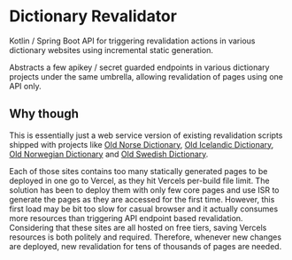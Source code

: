 # Dictionary Revalidator

Kotlin / Spring Boot API for triggering revalidation actions in various dictionary websites using incremental static generation.

Abstracts a few  apikey / secret guarded endpoints in various dictionary projects under the same umbrella, allowing revalidation of pages using one API only.

## Why though

This is essentially just a web service version of existing revalidation scripts shipped with projects like [Old Norse Dictionary](https://github.com/stscoundrel/cleasby-vigfusson-next), [Old Icelandic Dictionary](https://github.com/stscoundrel/old-icelandic-zoega-next), [Old Norwegian Dictionary](https://github.com/stscoundrel/old-norwegian-dictionary-next) and [Old Swedish Dictionary](https://github.com/stscoundrel/old-swedish-dictionary-next).

Each of those sites contains too many statically generated pages to be deployed in one go to Vercel, as they hit Vercels per-build file limit. The solution has been to deploy them with only few core pages and use ISR to generate the pages as they are accessed for the first time. However, this first load may be bit too slow for casual browser and it actually consumes more resources than triggering API endpoint based revalidation. Considering that these sites are all hosted on free tiers, saving Vercels resources is both politely and required. Therefore, whenever new changes are deployed, new revalidation for tens of thousands of pages are needed.
